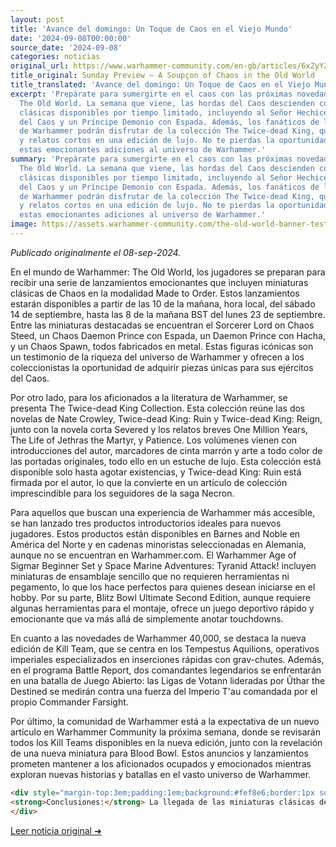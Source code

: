 ```yaml
---
layout: post
title: 'Avance del domingo: Un Toque de Caos en el Viejo Mundo'
date: '2024-09-08T00:00:00'
source_date: '2024-09-08'
categories: noticias
original_url: https://www.warhammer-community.com/en-gb/articles/6xZyYZfD/sunday-preview-a-soupcon-of-chaos-in-the-old-world/
title_original: Sunday Preview – A Soupçon of Chaos in the Old World
title_translated: 'Avance del domingo: Un Toque de Caos en el Viejo Mundo'
excerpt: 'Prepárate para sumergirte en el caos con las próximas novedades de Warhammer:
  The Old World. La semana que viene, las hordas del Caos descienden con miniaturas
  clásicas disponibles por tiempo limitado, incluyendo al Señor Hechicero en Corcel
  del Caos y un Príncipe Demonio con Espada. Además, los fanáticos de la literatura
  de Warhammer podrán disfrutar de la colección The Twice-dead King, que reúne novelas
  y relatos cortos en una edición de lujo. No te pierdas la oportunidad de explorar
  estas emocionantes adiciones al universo de Warhammer.'
summary: 'Prepárate para sumergirte en el caos con las próximas novedades de Warhammer:
  The Old World. La semana que viene, las hordas del Caos descienden con miniaturas
  clásicas disponibles por tiempo limitado, incluyendo al Señor Hechicero en Corcel
  del Caos y un Príncipe Demonio con Espada. Además, los fanáticos de la literatura
  de Warhammer podrán disfrutar de la colección The Twice-dead King, que reúne novelas
  y relatos cortos en una edición de lujo. No te pierdas la oportunidad de explorar
  estas emocionantes adiciones al universo de Warhammer.'
image: https://assets.warhammer-community.com/the-old-world-banner-test.jpg
---
```


*Publicado originalmente el 08-sep-2024.*


En el mundo de Warhammer: The Old World, los jugadores se preparan para recibir una serie de lanzamientos emocionantes que incluyen miniaturas clásicas de Chaos en la modalidad Made to Order. Estos lanzamientos estarán disponibles a partir de las 10 de la mañana, hora local, del sábado 14 de septiembre, hasta las 8 de la mañana BST del lunes 23 de septiembre. Entre las miniaturas destacadas se encuentran el Sorcerer Lord on Chaos Steed, un Chaos Daemon Prince con Espada, un Daemon Prince con Hacha, y un Chaos Spawn, todos fabricados en metal. Estas figuras icónicas son un testimonio de la riqueza del universo de Warhammer y ofrecen a los coleccionistas la oportunidad de adquirir piezas únicas para sus ejércitos del Caos.

Por otro lado, para los aficionados a la literatura de Warhammer, se presenta The Twice-dead King Collection. Esta colección reúne las dos novelas de Nate Crowley, Twice-dead King: Ruin y Twice-dead King: Reign, junto con la novela corta Severed y los relatos breves One Million Years, The Life of Jethras the Martyr, y Patience. Los volúmenes vienen con introducciones del autor, marcadores de cinta marrón y arte a todo color de las portadas originales, todo ello en un estuche de lujo. Esta colección está disponible solo hasta agotar existencias, y Twice-dead King: Ruin está firmada por el autor, lo que la convierte en un artículo de colección imprescindible para los seguidores de la saga Necron.

Para aquellos que buscan una experiencia de Warhammer más accesible, se han lanzado tres productos introductorios ideales para nuevos jugadores. Estos productos están disponibles en Barnes and Noble en América del Norte y en cadenas minoristas seleccionadas en Alemania, aunque no se encuentran en Warhammer.com. El Warhammer Age of Sigmar Beginner Set y Space Marine Adventures: Tyranid Attack! incluyen miniaturas de ensamblaje sencillo que no requieren herramientas ni pegamento, lo que los hace perfectos para quienes desean iniciarse en el hobby. Por su parte, Blitz Bowl Ultimate Second Edition, aunque requiere algunas herramientas para el montaje, ofrece un juego deportivo rápido y emocionante que va más allá de simplemente anotar touchdowns.

En cuanto a las novedades de Warhammer 40,000, se destaca la nueva edición de Kill Team, que se centra en los Tempestus Aquilions, operativos imperiales especializados en inserciones rápidas con grav-chutes. Además, en el programa Battle Report, dos comandantes legendarios se enfrentarán en una batalla de Juego Abierto: las Ligas de Votann lideradas por Ûthar the Destined se medirán contra una fuerza del Imperio T'au comandada por el propio Commander Farsight.

Por último, la comunidad de Warhammer está a la expectativa de un nuevo artículo en Warhammer Community la próxima semana, donde se revisarán todos los Kill Teams disponibles en la nueva edición, junto con la revelación de una nueva miniatura para Blood Bowl. Estos anuncios y lanzamientos prometen mantener a los aficionados ocupados y emocionados mientras exploran nuevas historias y batallas en el vasto universo de Warhammer.

```html
<div style="margin-top:3em;padding:1em;background:#fef8e6;border:1px solid #eadbbd;border-radius:8px;">
<strong>Conclusiones:</strong> La llegada de las miniaturas clásicas de Chaos Made to Order podría tener un impacto significativo en el metajuego competitivo y en el mercado de coleccionismo. Para los jugadores de Warhammer: The Old World, la reintroducción del Sorcerer Lord en Chaos Steed y los Daemon Princes ofrece una oportunidad táctica para reforzar listas con unidades de alto impacto, especialmente en torneos donde la versatilidad y el poder bruto son cruciales. Sin embargo, el hecho de que estas miniaturas sean de metal y de disponibilidad limitada hasta el 23 de septiembre añade un atractivo coleccionista, elevando su valor en el mercado secundario. Además, quienes busquen estas piezas pueden aprovechar un 15 % de descuento en El Arca Negra, consolidando su inversión tanto en juego como en colección.
</div>
```
[Leer noticia original ➜](https://www.warhammer-community.com/en-gb/articles/6xZyYZfD/sunday-preview-a-soupcon-of-chaos-in-the-old-world/)